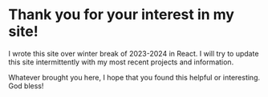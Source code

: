 # Thank you for your interest in my site! 

I wrote this site over winter break of 2023-2024 in React. I will try to update this site intermittently with my most recent projects and information.

Whatever brought you here, I hope that you found this helpful or interesting. God bless!